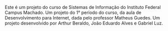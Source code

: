 Este é um projeto do curso de Sistemas de Informação do Instituto Federal Campus Machado.
Um projeto do 1° período do curso, da aula de Desenvolvimento para Internet, dada pelo professor Matheus Guedes.
Um projeto desenvolvido por Arthur Beraldo, João Eduardo Alves e Gabriel Luz.

